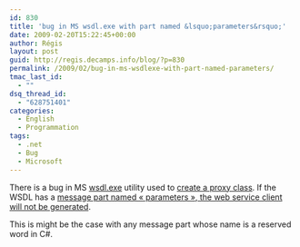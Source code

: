 ```yaml
---
id: 830
title: 'bug in MS wsdl.exe with part named &lsquo;parameters&rsquo;'
date: 2009-02-20T15:22:45+00:00
author: Régis
layout: post
guid: http://regis.decamps.info/blog/?p=830
permalink: /2009/02/bug-in-ms-wsdlexe-with-part-named-parameters/
tmac_last_id:
  - ""
dsq_thread_id:
  - "628751401"
categories:
  - English
  - Programmation
tags:
  - .net
  - Bug
  - Microsoft
---
```

There is a bug in MS [wsdl.exe](http://msdn.microsoft.com/en-us/library/7h3ystb6(vs.71).aspx) utility used to [create a proxy class](http://soumadri.net/wpblog/?p=7). If the WSDL has a [message part named « parameters », the web service client will not be generated](http://developers.de/blogs/andreas_erben/archive/2007/02/02/svcutil.exe_2F00_wsdl.exe_3A00_-issue-with-message-part-name-_2200_parameters_2200_.aspx).

This is might be the case with any message part whose name is a reserved word in C#.